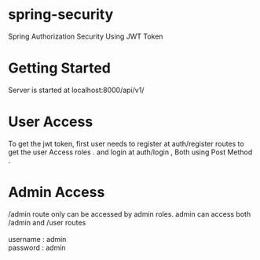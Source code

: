 # spring-security
Spring Authorization Security Using JWT Token
<br/>

# Getting Started
Server is started at localhost:8000/api/v1/
<br/>

# User Access
To get the jwt token, first user needs to register at auth/register routes to get the user Access roles .
and login at auth/login , Both using Post Method . 
<br/>

# Admin Access 
/admin route only can be accessed by admin roles. admin can access both /admin and /user routes 
<br/>
<br/>
username : admin
<br/>
password : admin 
<br/>

